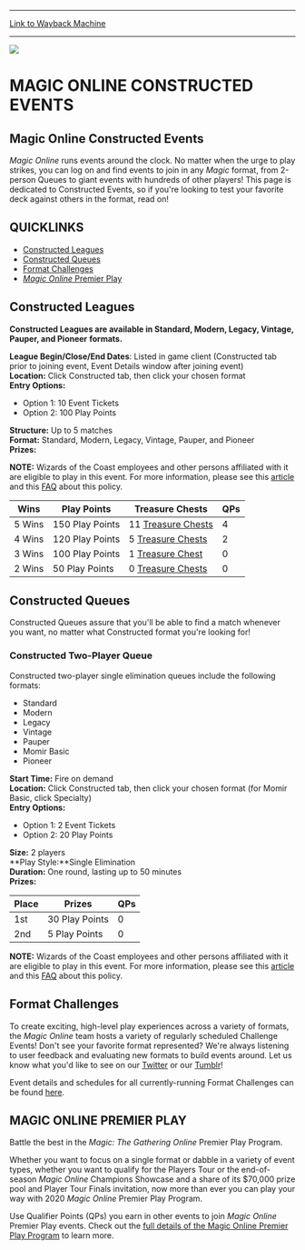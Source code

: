 
---
[Link to Wayback Machine](https://web.archive.org/web/20201112015342/https://magic.wizards.com/en/MTGO/content/magic-online-constructed-events)

[_metadata_:generator]:- "Drupal 7 (http://drupal.org)"
[_metadata_:node]:- "1032726"
[_metadata_:source]:- "div-block-system-main"
[_metadata_:title]:- "Magic Online Constructed Events"
[_metadata_:wayback_capture_timestamp]:- "2020-11-12 01:53:42"
[_metadata_:wayback_raw_url]:- "https://web.archive.org/web/20201112015342id_/https://magic.wizards.com/en/MTGO/content/magic-online-constructed-events"
[_metadata_:wayback_url]:- "https://magic.wizards.com/en/MTGO/content/magic-online-constructed-events"
---










![](https://media.magic.wizards.com/images/featured/Accomplished_Automation_InlineR_A.jpg)




MAGIC ONLINE CONSTRUCTED EVENTS
===============================





















Magic Online Constructed Events
-------------------------------


*Magic Online* runs events around the clock. No matter when the urge to play strikes, you can log on and find events to join in any *Magic* format, from 2-person Queues to giant events with hundreds of other players! This page is dedicated to Constructed Events, so if you're looking to test your favorite deck against others in the format, read on!








QUICKLINKS
----------


* [Constructed Leagues](#constructedfriendly)
* [Constructed Queues](#constructedqueues)
* [Format Challenges](#formatchallenges)
* [*Magic Online* Premier Play](#MOCS)






Constructed Leagues
-------------------



**Constructed Leagues are available in Standard, Modern, Legacy, Vintage, Pauper, and Pioneer** **formats.**


**League Begin/Close/End Dates**: Listed in game client (Constructed tab prior to joining event, Event Details window after joining event)  
**Location:** Click Constructed tab, then click your chosen format  
**Entry Options:**


* Option 1: 10 Event Tickets
* Option 2: 100 Play Points

**Structure:** Up to 5 matches  
**Format:** Standard, Modern, Legacy, Vintage, Pauper, and Pioneer  
**Prizes:**


**NOTE:** Wizards of the Coast employees and other persons affiliated with it are eligible to play in this event. For more information, please see this [article](http://magic.wizards.com/en/articles/archive/feature/wizards-announces-wizards-play-policy-2015-01-30) and this [FAQ](https://wizards.custhelp.com/app/answers/detail/a_id/2312) about this policy.





| Wins | Play Points | Treasure Chests | QPs |
| --- | --- | --- | --- |
| 5 Wins | 150 Play Points | 11 [Treasure Chests](http://magic.wizards.com/en/MTGO/articles/archive/magic-online/treasure-chest-card-list-info) | 4 |
| 4 Wins | 120 Play Points | 5 [Treasure Chests](http://magic.wizards.com/en/MTGO/articles/archive/magic-online/treasure-chest-card-list-info) | 2 |
| 3 Wins | 100 Play Points | 1 [Treasure Chest](http://magic.wizards.com/en/MTGO/articles/archive/magic-online/treasure-chest-card-list-info) | 0 |
| 2 Wins | 50 Play Points | 0 [Treasure Chests](http://magic.wizards.com/en/MTGO/articles/archive/magic-online/treasure-chest-card-list-info) | 0 |








Constructed Queues
------------------



Constructed Queues assure that you'll be able to find a match whenever you want, no matter what Constructed format you're looking for!


### Constructed Two-Player Queue


Constructed two-player single elimination queues include the following formats:


* Standard
* Modern
* Legacy
* Vintage
* Pauper
* Momir Basic
* Pioneer

**Start Time:** Fire on demand  
**Location:** Click Constructed tab, then click your chosen format (for Momir Basic, click Specialty)  
**Entry Options:**


* Option 1: 2 Event Tickets
* Option 2: 20 Play Points

  
**Size:** 2 players  
**Play Style:**Single Elimination  
**Duration:** One round, lasting up to 50 minutes  
**Prizes:**





| Place | Prizes | QPs |
| --- | --- | --- |
| 1st | 30 Play Points | 0 |
| 2nd | 5 Play Points | 0 |


**NOTE:** Wizards of the Coast employees and other persons affiliated with it are eligible to play in this event. For more information, please see this [article](http://magic.wizards.com/en/articles/archive/feature/wizards-announces-wizards-play-policy-2015-01-30) and this [FAQ](https://wizards.custhelp.com/app/answers/detail/a_id/2312) about this policy.








Format Challenges
-----------------



To create exciting, high-level play experiences across a variety of formats, the *Magic Online* team hosts a variety of regularly scheduled Challenge Events! Don't see your favorite format represented? We're always listening to user feedback and evaluating new formats to build events around. Let us know what you'd like to see on our [Twitter](https://twitter.com/MagicOnline) or our [Tumblr](http://wizardsmtgo.tumblr.com/)!


Event details and schedules for all currently-running Format Challenges can be found [here](http://magic.wizards.com/en/content/magic-online-format-challenges).








MAGIC ONLINE PREMIER PLAY
-------------------------



Battle the best in the *Magic: The Gathering Online* Premier Play Program.


Whether you want to focus on a single format or dabble in a variety of event types, whether you want to qualify for the Players Tour or the end-of-season *Magic Online* Champions Showcase and a share of its $70,000 prize pool and Player Tour Finals invitation, now more than ever you can play your way with 2020 *Magic Online* Premier Play Program.


Use Qualifier Points (QPs) you earn in other events to join *Magic Online* Premier Play events. Check out the [full details of the Magic Online Premier Play Program](https://magic.wizards.com/en/mtgo/premier-play-2020) to learn more.









